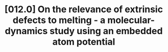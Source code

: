 ---
title: "[012.0] On the relevance of extrinsic defects to melting - a molecular-dynamics study using an embedded atom potential"
collection: publications
permalink: /publication/012.0
citation: 'J. F. Lutsko, D. Wold, S. R. Phillpot, and S. Yip, &quot;On the relevance of extrinsic defects to melting - a molecular-dynamics study using an embedded atom potential&quot;, <i>Scripta Metallurgica</i>, <strong>23</strong>, 333 (1989)'
---